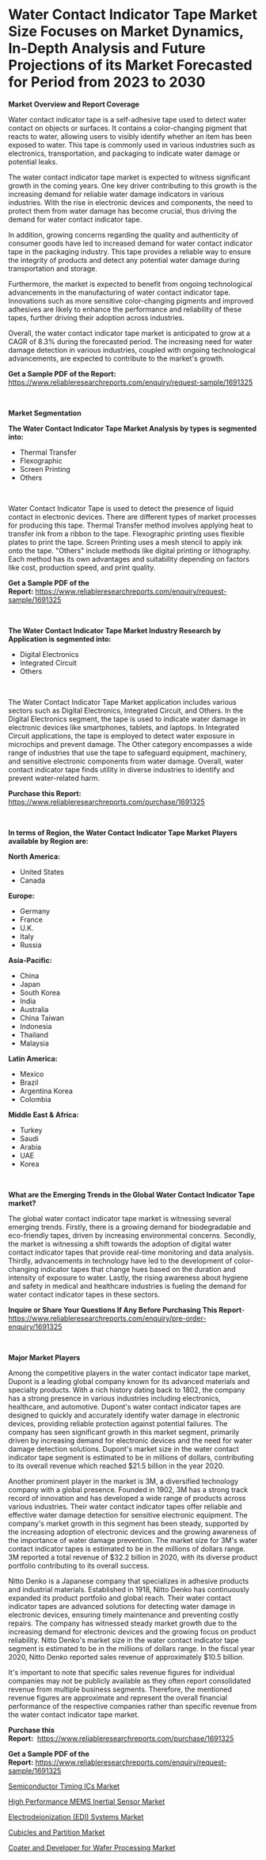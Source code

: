<p><h1>Water Contact Indicator Tape Market Size Focuses on Market Dynamics, In-Depth Analysis and Future Projections of its Market Forecasted for Period from 2023 to 2030</h1></p><p><strong>Market Overview and Report Coverage</strong></p>
<p><p>Water contact indicator tape is a self-adhesive tape used to detect water contact on objects or surfaces. It contains a color-changing pigment that reacts to water, allowing users to visibly identify whether an item has been exposed to water. This tape is commonly used in various industries such as electronics, transportation, and packaging to indicate water damage or potential leaks.</p><p>The water contact indicator tape market is expected to witness significant growth in the coming years. One key driver contributing to this growth is the increasing demand for reliable water damage indicators in various industries. With the rise in electronic devices and components, the need to protect them from water damage has become crucial, thus driving the demand for water contact indicator tape.</p><p>In addition, growing concerns regarding the quality and authenticity of consumer goods have led to increased demand for water contact indicator tape in the packaging industry. This tape provides a reliable way to ensure the integrity of products and detect any potential water damage during transportation and storage.</p><p>Furthermore, the market is expected to benefit from ongoing technological advancements in the manufacturing of water contact indicator tape. Innovations such as more sensitive color-changing pigments and improved adhesives are likely to enhance the performance and reliability of these tapes, further driving their adoption across industries.</p><p>Overall, the water contact indicator tape market is anticipated to grow at a CAGR of 8.3% during the forecasted period. The increasing need for water damage detection in various industries, coupled with ongoing technological advancements, are expected to contribute to the market's growth.</p></p>
<p><strong>Get a Sample PDF of the Report:</strong> <a href="https://www.reliableresearchreports.com/enquiry/request-sample/1691325">https://www.reliableresearchreports.com/enquiry/request-sample/1691325</a></p>
<p>&nbsp;</p>
<p><strong>Market Segmentation</strong></p>
<p><strong>The Water Contact Indicator Tape Market Analysis by types is segmented into:</strong></p>
<p><ul><li>Thermal Transfer</li><li>Flexographic</li><li>Screen Printing</li><li>Others</li></ul></p>
<p>&nbsp;</p>
<p><p>Water Contact Indicator Tape is used to detect the presence of liquid contact in electronic devices. There are different types of market processes for producing this tape. Thermal Transfer method involves applying heat to transfer ink from a ribbon to the tape. Flexographic printing uses flexible plates to print the tape. Screen Printing uses a mesh stencil to apply ink onto the tape. "Others" include methods like digital printing or lithography. Each method has its own advantages and suitability depending on factors like cost, production speed, and print quality.</p></p>
<p><strong>Get a Sample PDF of the Report:</strong>&nbsp;<a href="https://www.reliableresearchreports.com/enquiry/request-sample/1691325">https://www.reliableresearchreports.com/enquiry/request-sample/1691325</a></p>
<p>&nbsp;</p>
<p><strong>The Water Contact Indicator Tape Market Industry Research by Application is segmented into:</strong></p>
<p><ul><li>Digital Electronics</li><li>Integrated Circuit</li><li>Others</li></ul></p>
<p>&nbsp;</p>
<p><p>The Water Contact Indicator Tape Market application includes various sectors such as Digital Electronics, Integrated Circuit, and Others. In the Digital Electronics segment, the tape is used to indicate water damage in electronic devices like smartphones, tablets, and laptops. In Integrated Circuit applications, the tape is employed to detect water exposure in microchips and prevent damage. The Other category encompasses a wide range of industries that use the tape to safeguard equipment, machinery, and sensitive electronic components from water damage. Overall, water contact indicator tape finds utility in diverse industries to identify and prevent water-related harm.</p></p>
<p><strong>Purchase this Report:</strong>&nbsp; <a href="https://www.reliableresearchreports.com/purchase/1691325">https://www.reliableresearchreports.com/purchase/1691325</a></p>
<p>&nbsp;</p>
<p><strong>In terms of Region, the Water Contact Indicator Tape Market Players available by Region are:</strong></p>
<p>
    <p> <strong> North America: </strong>
        <ul>
            <li>United States</li>
            <li>Canada</li>
        </ul>
        </p> 
    <p> <strong> Europe: </strong>
        <ul>
            <li>Germany</li>
            <li>France</li>
            <li>U.K.</li>
            <li>Italy</li>
            <li>Russia</li>
        </ul>
        </p> 
    <p> <strong> Asia-Pacific: </strong>
        <ul>
            <li>China</li>
            <li>Japan</li>
            <li>South Korea</li>
            <li>India</li>
            <li>Australia</li>
            <li>China Taiwan</li>
            <li>Indonesia</li>
            <li>Thailand</li>
            <li>Malaysia</li>
        </ul>
        </p> 
    <p> <strong> Latin America: </strong>
        <ul>
            <li>Mexico</li>
            <li>Brazil</li>
            <li>Argentina Korea</li>
            <li>Colombia</li>
        </ul>
        </p> 
    <p> <strong> Middle East & Africa: </strong>
        <ul>
            <li>Turkey</li>
            <li>Saudi</li>
            <li>Arabia</li>
            <li>UAE</li>
            <li>Korea</li>
        </ul>
    </p>
    </p>
<p>&nbsp;</p>
<p><strong>What are the Emerging Trends in the Global Water Contact Indicator Tape market?</strong></p>
<p><p>The global water contact indicator tape market is witnessing several emerging trends. Firstly, there is a growing demand for biodegradable and eco-friendly tapes, driven by increasing environmental concerns. Secondly, the market is witnessing a shift towards the adoption of digital water contact indicator tapes that provide real-time monitoring and data analysis. Thirdly, advancements in technology have led to the development of color-changing indicator tapes that change hues based on the duration and intensity of exposure to water. Lastly, the rising awareness about hygiene and safety in medical and healthcare industries is fueling the demand for water contact indicator tapes in these sectors.</p></p>
<p><strong>Inquire or Share Your Questions If Any Before Purchasing This Report</strong>- <a href="https://www.reliableresearchreports.com/enquiry/pre-order-enquiry/1691325">https://www.reliableresearchreports.com/enquiry/pre-order-enquiry/1691325</a></p>
<p>&nbsp;</p>
<p><strong>Major Market Players</strong></p>
<p><p>Among the competitive players in the water contact indicator tape market, Dupont is a leading global company known for its advanced materials and specialty products. With a rich history dating back to 1802, the company has a strong presence in various industries including electronics, healthcare, and automotive. Dupont's water contact indicator tapes are designed to quickly and accurately identify water damage in electronic devices, providing reliable protection against potential failures. The company has seen significant growth in this market segment, primarily driven by increasing demand for electronic devices and the need for water damage detection solutions. Dupont's market size in the water contact indicator tape segment is estimated to be in millions of dollars, contributing to its overall revenue which reached $21.5 billion in the year 2020.</p><p>Another prominent player in the market is 3M, a diversified technology company with a global presence. Founded in 1902, 3M has a strong track record of innovation and has developed a wide range of products across various industries. Their water contact indicator tapes offer reliable and effective water damage detection for sensitive electronic equipment. The company's market growth in this segment has been steady, supported by the increasing adoption of electronic devices and the growing awareness of the importance of water damage prevention. The market size for 3M's water contact indicator tapes is estimated to be in the millions of dollars range. 3M reported a total revenue of $32.2 billion in 2020, with its diverse product portfolio contributing to its overall success.</p><p>Nitto Denko is a Japanese company that specializes in adhesive products and industrial materials. Established in 1918, Nitto Denko has continuously expanded its product portfolio and global reach. Their water contact indicator tapes are advanced solutions for detecting water damage in electronic devices, ensuring timely maintenance and preventing costly repairs. The company has witnessed steady market growth due to the increasing demand for electronic devices and the growing focus on product reliability. Nitto Denko's market size in the water contact indicator tape segment is estimated to be in the millions of dollars range. In the fiscal year 2020, Nitto Denko reported sales revenue of approximately $10.5 billion.</p><p>It's important to note that specific sales revenue figures for individual companies may not be publicly available as they often report consolidated revenue from multiple business segments. Therefore, the mentioned revenue figures are approximate and represent the overall financial performance of the respective companies rather than specific revenue from the water contact indicator tape market.</p></p>
<p><strong>Purchase this Report:</strong>&nbsp;&nbsp;<a href="https://www.reliableresearchreports.com/purchase/1691325">https://www.reliableresearchreports.com/purchase/1691325</a></p>
<p></p>
<p><strong>Get a Sample PDF of the Report:</strong>&nbsp;<a href="https://www.reliableresearchreports.com/enquiry/request-sample/1691325">https://www.reliableresearchreports.com/enquiry/request-sample/1691325</a></p>
<p><p><a href="https://medium.com/@tracylarson12/semiconductor-timing-ics-market-insight-market-trends-growth-forecasted-from-2023-to-2030-b2469cd0d761">Semiconductor Timing ICs Market</a></p><p><a href="https://medium.com/@lowellgreen2023/high-performance-mems-inertial-sensor-market-the-key-to-successful-business-strategy-forecast-till-9b34af43ffc2">High Performance MEMS Inertial Sensor Market</a></p><p><a href="https://medium.com/@isomjohnson/decoding-electrodeionization-edi-systems-market-metrics-market-share-trends-and-growth-c7b00a01cdbb">Electrodeionization (EDI) Systems Market</a></p><p><a href="https://medium.com/@zoeyleannon2023/cubicles-and-partition-market-furnishes-information-on-market-share-market-trends-and-market-cd647c13198e">Cubicles and Partition Market</a></p><p><a href="https://medium.com/@unamorgan6655/coater-and-developer-for-wafer-processing-market-size-reveals-the-best-marketing-channels-in-global-c7a0f25c6d83">Coater and Developer for Wafer Processing Market</a></p></p>